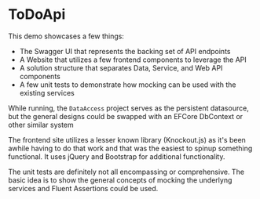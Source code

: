 # ToDoApi

This demo showcases a few things:

- The Swagger UI that represents the backing set of API endpoints
- A Website that utilizes a few frontend components to leverage the API
- A solution structure that separates Data, Service, and Web API components
- A few unit tests to demonstrate how mocking can be used with the existing services

While running, the `DataAccess` project serves as the persistent datasource, but the
general designs could be swapped with an EFCore DbContext or other similar system

The frontend site utilizes a lesser known library (Knockout.js) as it's been awhile
having to do that work and that was the easiest to spinup something functional. It
uses jQuery and Bootstrap for additional functionality.

The unit tests are definitely not all encompassing or comprehensive.  The basic
idea is to show the general concepts of mocking the underlyng services and 
Fluent Assertions could be used.
